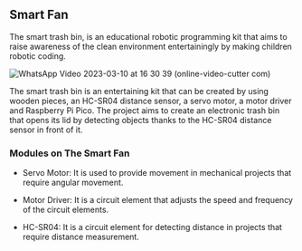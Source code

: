 ## Smart Fan
The smart trash bin, is an educational robotic programming kit that aims to raise awareness of the clean environment entertainingly by making children robotic coding.

![WhatsApp Video 2023-03-10 at 16 30 39 (online-video-cutter com)](https://user-images.githubusercontent.com/112697142/225018034-fbfd4437-55ce-43f8-a542-c5f032a95438.gif)

The smart trash bin is an entertaining kit that can be created by using wooden pieces, an HC-SR04 distance sensor, a servo motor, a motor driver and Raspberry Pi Pico. The project aims to create an electronic trash bin that opens its lid by detecting objects thanks to the HC-SR04 distance sensor in front of it.

### Modules on The Smart Fan
- Servo Motor: It is used to provide movement in mechanical projects that require angular movement. 

- Motor Driver: It is a circuit element that adjusts the speed and frequency of the circuit elements. 

- HC-SR04: It is a circuit element for detecting distance in projects that require distance measurement.  
